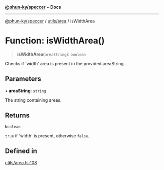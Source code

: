 [**@phun-ky/speccer**](../../../README.md) • **Docs**

***

[@phun-ky/speccer](../../../README.md) / [utils/area](../README.md) / isWidthArea

# Function: isWidthArea()

> **isWidthArea**(`areaString`): `boolean`

Checks if 'width' area is present in the provided areaString.

## Parameters

• **areaString**: `string`

The string containing areas.

## Returns

`boolean`

`true` if 'width' is present, otherwise `false`.

## Defined in

[utils/area.ts:108](https://github.com/phun-ky/speccer/blob/main/src/utils/area.ts#L108)
